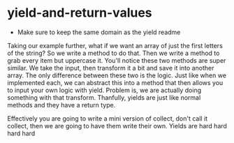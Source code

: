 # yield-and-return-values

- Make sure to keep the same domain as the yield readme

Taking our example further, what if we want an array of just the first letters of the string? So we write a method to do that. Then we write a method to grab every item but uppercase it. You'll notice these two methods are super similar. We take the input, then transform it a bit and save it into another array. The only difference between these two is the logic. Just like when we implemented each, we can abstract this into a method that then allows you to input your own logic with yield. Problem is, we are actually doing something with that transform. Thanfully, yields are just like normal methods and they have a return type.

Effectively you are going to write a mini version of collect, don't call it collect, then we are going to have them write their own. Yields are hard hard hard hard
